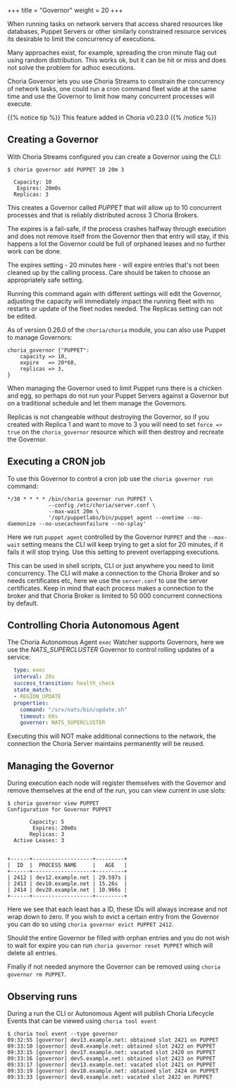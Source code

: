 +++
title = "Governor"
weight = 20
+++

When running tasks on network servers that access shared resources like databases, Puppet Servers or other similarly
constrained resource services its desirable to limit the concurrency of executions.

Many approaches exist, for example, spreading the cron minute flag out using random distribution. This works ok, but it
can be hit or miss and does not solve the problem for adhoc executions.

Choria Governor lets you use Choria Streams to constrain the concurrency of network tasks, one could run a cron command
fleet wide at the same time and use the Governor to limit how many concurrent processes will execute.

{{% notice tip %}}
This feature added in Choria v0.23.0
{{% /notice %}}

## Creating a Governor

With Choria Streams configured you can create a Governor using the CLI:

```nohighlight
$ choria governor add PUPPET 10 20m 3

  Capacity: 10
   Expires: 20m0s
  Replicas: 3
```

This creates a Governor called *PUPPET* that will allow up to 10 concurrent processes and that is reliably distributed
across 3 Choria Brokers.

The expires is a fail-safe, if the process crashes halfway through execution and does not remove itself from the Governor
then that entry will stay, if this happens a lot the Governor could be full of orphaned leases and no further work can be done.

The expires setting - 20 minutes here - will expire entries that's not been cleaned up by the calling process. Care should
be taken to choose an appropriately safe setting.

Running this command again with different settings will edit the Governor, adjusting the capacity will immediately impact
the running fleet with no restarts or update of the fleet nodes needed. The Replicas setting can not be edited.

As of version 0.26.0 of the `choria/choria` module, you can also use Puppet to manage Governors:

```puppet
choria_governor {"PUPPET":
    capacity => 10,
    expire   => 20*60,
    replicas => 3,
}
```

When managing the Governor used to limit Puppet runs there is a chicken and egg, so perhaps do not run your Puppet Servers
against a Governor but on a traditional schedule and let them manage the Governors.

Replicas is not changeable without destroying the Governor, so if you created with Replica 1 and want to move to 3 you
will need to set `force => true` on the `choria_governor` resource which will then destroy and recreate the Governor.

## Executing a CRON job

To use this Governor to control a cron job use the `choria governor run` command:

```nohighlight
*/30 * * * * /bin/choria governor run PUPPET \
             --config /etc/choria/server.conf \
             --max-wait 20m \
             '/opt/puppetlabs/bin/puppet agent --onetime --no-daemonize --no-usecacheonfailure --no-splay'
```

Here we run `puppet agent` controlled by the Governor `PUPPET` and the `--max-wait` setting means the CLI will keep
trying to get a slot for 20 minutes, if it fails it will stop trying. Use this setting to prevent overlapping executions.

This can be used in shell scripts, CLI or just anywhere you need to limit concurrency. The CLI will make a connection
to the Choria Broker and so needs certificates etc, here we use the `server.conf` to use the server certificates. Keep
in mind that each process makes a connection to the broker and that Choria Broker is limited to 50 000 concurrent connections
by default.

## Controlling Choria Autonomous Agent

The Choria Autonomous Agent `exec` Watcher supports Governors, here we use the *NATS_SUPERCLUSTER* Governor to control rolling updates
of a service:

```yaml
  type: exec
  interval: 20s
  success_transition: health_check
  state_match:
  - REGION_UPDATE
  properties:
    command: "/srv/nats/bin/update.sh"
    timeout: 60s
    governor: NATS_SUPERCLUSTER
```

Executing this will NOT make additional connections to the network, the connection the Choria Server maintains permanently
will be reused.

## Managing the Governor

During execution each node will register themselves with the Governor and remove themselves at the end of the run, you
can view current in use slots:

```nohighlight
$ choria governor view PUPPET
Configuration for Governor PUPPET

       Capacity: 5
        Expires: 20m0s
       Replicas: 3
  Active Leases: 3


+------+-------------------+---------+
|  ID  |  PROCESS NAME     |   AGE   |
+------+-------------------+---------+
| 2412 | dev12.example.net | 29.597s |
| 2413 | dev10.example.net | 15.26s  |
| 2414 | dev20.example.net | 10.966s |
+------+-------------------+---------+
```

Here we see that each least has a ID, these IDs will always increase and not wrap down to zero. If you wish to evict
a certain entry from the Governor you can do so using `choria governor evict PUPPET 2412`.

Should the entire Governor be filled with orphan entries and you do not wish to wait for expire you can run `choria
governor reset PUPPET` which will delete all entries.

Finally if not needed anymore the Governor can be removed using `choria governor rm PUPPET`.

## Observing runs

During a run the CLI or Autonomous Agent will publish Choria Lifecycle Events that can be viewed using `choria tool event`

```nohighlight
$ choria tool event --type governor
09:32:55 [governor] dev13.example.net: obtained slot 2421 on PUPPET
09:33:10 [governor] dev8.example.net: obtained slot 2422 on PUPPET
09:33:15 [governor] dev17.example.net: vacated slot 2420 on PUPPET
09:33:16 [governor] dev5.example.net: obtained slot 2423 on PUPPET
09:33:17 [governor] dev13.example.net: vacated slot 2421 on PUPPET
09:33:19 [governor] dev18.example.net: obtained slot 2424 on PUPPET
09:33:33 [governor] dev8.example.net: vacated slot 2422 on PUPPET
```
